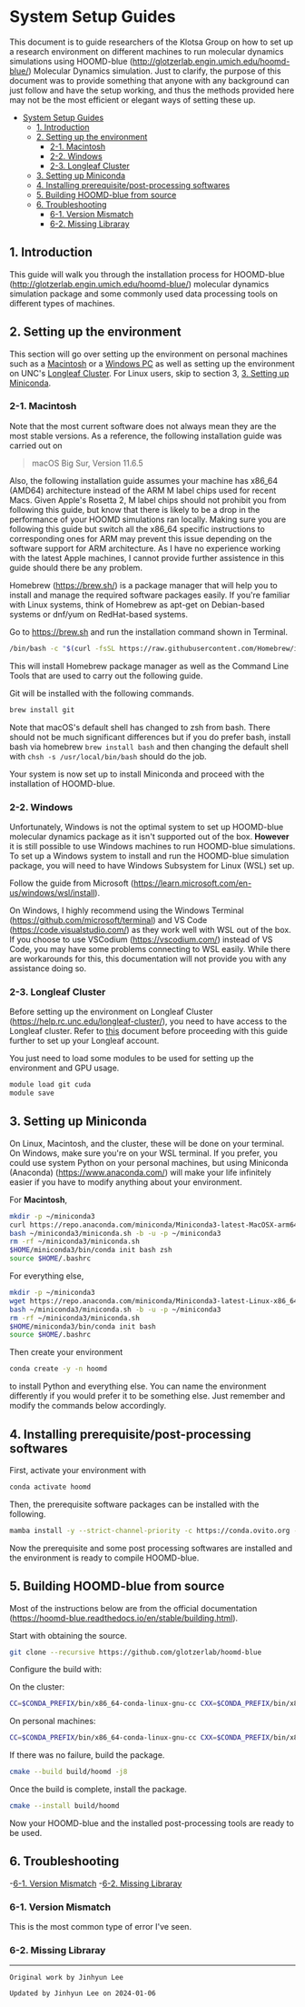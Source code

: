 # System Setup Guides

This document is to guide researchers of the Klotsa Group on how to set up a research environment on different machines to run molecular dynamics simulations using HOOMD-blue (<http://glotzerlab.engin.umich.edu/hoomd-blue/>) Molecular Dynamics simulation. Just to clarify, the purpose of this document was to provide something that anyone with any background can just follow and have the setup working, and thus the methods provided here may not be the most efficient or elegant ways of setting these up.

- [System Setup Guides](#system-setup-guides)
  - [1. Introduction](#1-introduction)
  - [2. Setting up the environment](#2-setting-up-the-environment)
    - [2-1. Macintosh](#2-1-macintosh)
    - [2-2. Windows](#2-2-windows)
    - [2-3. Longleaf Cluster](#2-3-longleaf-cluster)
  - [3. Setting up Miniconda](#3-setting-up-miniconda)
  - [4. Installing prerequisite/post-processing softwares](#4-installing-prerequisitepost-processing-softwares)
  - [5. Building HOOMD-blue from source](#5-building-hoomd-blue-from-source)
  - [6. Troubleshooting](#6-troubleshooting)
    - [6-1. Version Mismatch](#6-1-version-mismatch)
    - [6-2. Missing Libraray](#6-2-missing-libraray)

## 1. Introduction

This guide will walk you through the installation process for HOOMD-blue (<http://glotzerlab.engin.umich.edu/hoomd-blue/>) molecular dynamics simulation package and some commonly used data processing tools on different types of machines.

## 2. Setting up the environment

This section will go over setting up the environment on personal machines such as a [Macintosh](#2-1-macintosh) or a [Windows PC](#2-2-windows) as well as setting up the environment on UNC's [Longleaf Cluster](#2-3-longleaf-cluster). For Linux users, skip to section 3, [3. Setting up Miniconda](#3-setting-up-miniconda).

### 2-1. Macintosh

Note that the most current software does not always mean they are the most stable versions. As a reference, the following installation guide was carried out on
>macOS Big Sur, Version 11.6.5

Also, the following installation guide assumes your machine has x86_64 (AMD64) architecture instead of the ARM M label chips used for recent Macs. Given Apple's Rosetta 2, M label chips should not prohibit you from following this guide, but know that there is likely to be a drop in the performance of your HOOMD simulations ran locally. Making sure you are following this guide but switch all the x86_64 specific instructions to corresponding ones for ARM may prevent this issue depending on the software support for ARM architecture. As I have no experience working with the latest Apple machines, I cannot provide further assistence in this guide should there be any problem.

Homebrew (<https://brew.sh/>) is a package manager that will help you to install and manage the required software packages easily. If you're familiar with Linux systems, think of Homebrew as apt-get on Debian-based systems or dnf/yum on RedHat-based systems.

Go to <https://brew.sh> and run the installation command shown in Terminal.

```zsh
/bin/bash -c "$(curl -fsSL https://raw.githubusercontent.com/Homebrew/install/HEAD/install.sh)"
```

This will install Homebrew package manager as well as the Command Line Tools that are used to carry out the following guide.

Git will be installed with the following commands.

```zsh
brew install git
```

Note that macOS's default shell has changed to zsh from bash. There should not be much significant differences but if you do prefer bash, install bash via homebrew `brew install bash` and then changing the default shell with `chsh -s /usr/local/bin/bash` should do the job.

Your system is now set up to install Miniconda and proceed with the installation of HOOMD-blue.

### 2-2. Windows

Unfortunately, Windows is not the optimal system to set up HOOMD-blue molecular dynamics package as it isn't supported out of the box. **However** it is still possible to use Windows machines to run HOOMD-blue simulations. To set up a Windows system to install and run the HOOMD-blue simulation package, you will need to have Windows Subsystem for Linux (WSL) set up.

Follow the guide from Microsoft (<https://learn.microsoft.com/en-us/windows/wsl/install>).

On Windows, I highly recommend using the Windows Terminal (<https://github.com/microsoft/terminal>) and VS Code (<https://code.visualstudio.com/>) as they work well with WSL out of the box. If you choose to use VSCodium (<https://vscodium.com/>) instead of VS Code, you may have some problems connecting to WSL easily. While there are workarounds for this, this documentation will not provide you with any assistance doing so.

### 2-3. Longleaf Cluster

Before setting up the environment on Longleaf Cluster (<https://help.rc.unc.edu/longleaf-cluster/>), you need to have access to the Longleaf cluster. Refer to [this](../misc_guides/setting_up_supercomputer_account.md) document before proceeding with this guide further to set up your Longleaf account.

You just need to load some modules to be used for setting up the environment and GPU usage.

```bash
module load git cuda
module save
```

## 3. Setting up Miniconda

On Linux, Macintosh, and the cluster, these will be done on your terminal. On Windows, make sure you're on your WSL terminal. If you prefer, you could use system Python on your personal machines, but using Miniconda (Anaconda) (<https://www.anaconda.com/>) will make your life infinitely easier if you have to modify anything about your environment.

For **Macintosh**,

```bash
mkdir -p ~/miniconda3
curl https://repo.anaconda.com/miniconda/Miniconda3-latest-MacOSX-arm64.sh -o ~/miniconda3/miniconda.sh
bash ~/miniconda3/miniconda.sh -b -u -p ~/miniconda3
rm -rf ~/miniconda3/miniconda.sh
$HOME/miniconda3/bin/conda init bash zsh
source $HOME/.bashrc
```

For everything else,

```bash
mkdir -p ~/miniconda3
wget https://repo.anaconda.com/miniconda/Miniconda3-latest-Linux-x86_64.sh -O ~/miniconda3/miniconda.sh
bash ~/miniconda3/miniconda.sh -b -u -p ~/miniconda3
rm -rf ~/miniconda3/miniconda.sh
$HOME/miniconda3/bin/conda init bash
source $HOME/.bashrc
```

Then create your environment

```bash
conda create -y -n hoomd
```

to install Python and everything else. You can name the environment differently if you would prefer it to be something else. Just remember and modify the commands below accordingly.

## 4. Installing prerequisite/post-processing softwares

First, activate your environment with

```bash
conda activate hoomd
```

Then, the prerequisite software packages can be installed with the following.

```bash
mamba install -y --strict-channel-priority -c https://conda.ovito.org -c conda-forge c-compiler cxx-compiler git make cmake pybind11 eigen tbb tbb-devel python numpy matplotlib ovito freud gsd xvfbwrapper
```

Now the prerequisite and some post processing softwares are installed and the environment is ready to compile HOOMD-blue.

## 5. Building HOOMD-blue from source

Most of the instructions below are from the official documentation (<https://hoomd-blue.readthedocs.io/en/stable/building.html>).

Start with obtaining the source.

```bash
git clone --recursive https://github.com/glotzerlab/hoomd-blue
```

Configure the build with:

On the cluster:

```bash
CC=$CONDA_PREFIX/bin/x86_64-conda-linux-gnu-cc CXX=$CONDA_PREFIX/bin/x86_64-conda-linux-gnu-c++ cmake -B build/hoomd -S hoomd-blue -DCMAKE_INSTALL_PREFIX=`python3 -c "import site; print(site.getsitepackages()[0])"` -DCMAKE_CXX_FLAGS=-march=native -DCMAKE_C_FLAGS=-march=native -DENABLE_GPU=ON -DENABLE_TBB=ON
```

On personal machines:

```bash
CC=$CONDA_PREFIX/bin/x86_64-conda-linux-gnu-cc CXX=$CONDA_PREFIX/bin/x86_64-conda-linux-gnu-c++ cmake -B build/hoomd -S hoomd-blue -DCMAKE_INSTALL_PREFIX=`python3 -c "import site; print(site.getsitepackages()[0])"` -DCMAKE_CXX_FLAGS=-march=native -DCMAKE_C_FLAGS=-march=native -DENABLE_TBB=ON
```

If there was no failure, build the package.

```bash
cmake --build build/hoomd -j8
```

Once the build is complete, install the package.

```bash
cmake --install build/hoomd
```

Now your HOOMD-blue and the installed post-processing tools are ready to be used.

## 6. Troubleshooting

-[6-1. Version Mismatch](#6-1-version-mismatch)
-[6-2. Missing Libraray](#6-2-missing-libraray)

### 6-1. Version Mismatch

This is the most common type of error I've seen.

### 6-2. Missing Libraray

***
`Original work by Jinhyun Lee`

`Updated by Jinhyun Lee on 2024-01-06`
